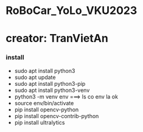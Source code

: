 # RoBoCar_YoLo_VKU2023
# creator: TranVietAn


### install
- sudo apt install python3
- sudo apt update
- sudo apt install python3-pip
- sudo apt install python3-venv
- python3 -m venv env  ===> ls co env la ok
- source env/bin/activate
- pip install opencv-python
- pip install opencv-contrib-python
- pip install ultralytics
